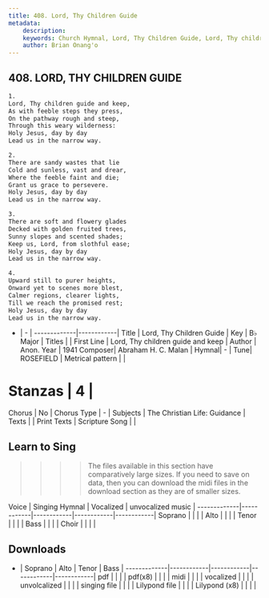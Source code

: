 ```yaml
---
title: 408. Lord, Thy Children Guide
metadata:
    description: 
    keywords: Church Hymnal, Lord, Thy Children Guide, Lord, Thy children guide and keep, 
    author: Brian Onang'o
---
```



## 408. LORD, THY CHILDREN GUIDE

```txt
1.
Lord, Thy children guide and keep, 
As with feeble steps they press, 
On the pathway rough and steep, 
Through this weary wilderness: 
Holy Jesus, day by day 
Lead us in the narrow way. 

2.
There are sandy wastes that lie 
Cold and sunless, vast and drear, 
Where the feeble faint and die; 
Grant us grace to persevere. 
Holy Jesus, day by day 
Lead us in the narrow way. 

3.
There are soft and flowery glades 
Decked with golden fruited trees, 
Sunny slopes and scented shades; 
Keep us, Lord, from slothful ease; 
Holy Jesus, day by day 
Lead us in the narrow way. 

4.
Upward still to purer heights, 
Onward yet to scenes more blest, 
Calmer regions, clearer lights, 
Till we reach the promised rest; 
Holy Jesus, day by day 
Lead us in the narrow way.
```

- |   -  |
-------------|------------|
Title | Lord, Thy Children Guide |
Key | B♭ Major |
Titles |  |
First Line | Lord, Thy children guide and keep |
Author | Anon.
Year | 1941
Composer| Abraham H. C. Malan |
Hymnal|  - |
Tune| ROSEFIELD |
Metrical pattern | |
# Stanzas | 4 |
Chorus | No |
Chorus Type | - |
Subjects | The Christian Life: Guidance |
Texts |  |
Print Texts | 
Scripture Song |  |
  
## Learn to Sing

>>>> The files available in this section have comparatively large sizes. If you need to save on data, then you can download the midi files in the download section as they are of smaller sizes.

Voice |  Singing Hymnal | Vocalized | unvocalized music |
-------------|------------|------------|------------|------------|
Soprano | | | |
Alto | | | |
Tenor | | | |
Bass | | | |
Choir | | | |

## Downloads

- |  Soprano | Alto | Tenor | Bass |
-------------|------------|------------|------------|------------|
pdf | | | |
pdf(x8) | | | |
midi | | | |
vocalized | | | |
unvolcalized | | | |
singing file | | | |
Lilypond file | | | |
Lilypond (x8) | | | |
  